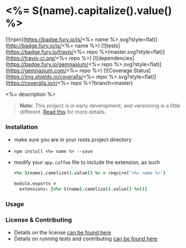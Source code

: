 <%= S(name).capitalize().value() %>
=============================

[![npm](https://badge.fury.io/js/<%= name %>.svg?style=flat)](http://badge.fury.io/js/<%= name %>) [![tests](https://badge.fury.io/travis/<%= repo %>/master.svg?style=flat)](https://travis-ci.org/<%= repo %>) [![dependencies](https://badge.fury.io/gemnasium/<%= repo %>.svg?style=flat)](https://gemnasium.com/<%= repo %>) [![Coverage Status](https://img.shields.io/coveralls/<%= repo %>.svg?style=flat)](https://coveralls.io/r/<%= repo %>?branch=master)

<%= description %>

> **Note:** This project is in early development, and versioning is a little different. [Read this](http://markup.im/#q4_cRZ1Q) for more details.

### Installation

- make sure you are in your roots project directory
- `npm install <%= name %> --save`
- modify your `app.coffee` file to include the extension, as such

  ```coffee
  <%= S(name).camelize().value() %> = require('<%= name %>')

  module.exports =
    extensions: [<%= S(name).camelize().value() %>()]
  ```

### Usage


### License & Contributing

- Details on the license [can be found here](LICENSE.md)
- Details on running tests and contributing [can be found here](contributing.md)
